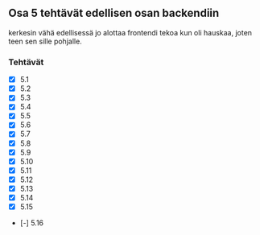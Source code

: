 ## Osa 5 tehtävät edellisen osan backendiin
kerkesin vähä edellisessä jo alottaa frontendi tekoa kun oli hauskaa, joten teen sen sille pohjalle.

### Tehtävät

- [x] 5.1
- [x] 5.2
- [x] 5.3
- [x] 5.4
- [x] 5.5
- [x] 5.6
- [x] 5.7
- [x] 5.8
- [x] 5.9
- [x] 5.10
- [x] 5.11
- [x] 5.12
- [x] 5.13
- [x] 5.14
- [x] 5.15
- [-] 5.16
